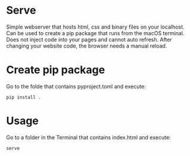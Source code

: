 # Serve

Simple webserver that hosts html, css and binary files on your localhost. Can be used to create a pip package that runs from the macOS terminal.
Does not inject code into your pages and cannot auto refresh. After changing your website code, the browser needs a manual reload.

# Create pip package

Go to the folde that contains pyproject.toml and execute:

```pip install .```

# Usage

Go to a folder in the Terminal that contains index.html and execute:

```serve```
